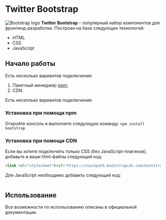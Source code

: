 # Twitter Bootstrap
![Bootstrap logo](https://i.imgur.com/qhtywl2.png)
**Twitter Bootstrap** - популярный набор компонентов для фронтенд-разработки.
Построен на базе следующих технологий:
* HTML
* CSS
* JavaScript

## Начало работы

Есть несколько вариантов подключения:

1. Пакетный менеджер [npm](https://npmjs.com);
1. CDN.

Есть несколько вариантов подключения:
### Установка при помощи npm
Откройте консоль и выполните следующую команду: `npm install bootstrap`
### Установка при помощи CDN
Если вы хотите подключить только CSS (без JavaScript-плагинов),
добавьте в ваши html-файлы следующий код:
``` html
<link rel="stylesheet"href="https://stackpath.bootstrapcdn.com/bootstrap/4.1.3/css/bootstrap.min.css"integrity="sha284-MCw98/SFnGE8fJT3GXwEOngsV7Zt27NXFoaoApmYm81iuXoPkF0JwJ8ERdknLPMO"crossorigin="anonymous">
```

Для JavaScript необходимо добавить следующий код:
```html

```
## Использование
Все возможности по использованию описаны в официальной документации.